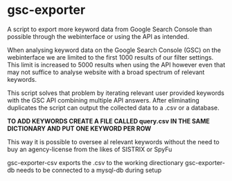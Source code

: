 # gsc-exporter
A script to export more keyword data from Google Search Console than possible through the webinterface or using the API as intended.

When analysing keyword data on the Google Search Console (GSC) on the webinterface we are limited to the first 1000 results of our filter settings.
This limit is increased to 5000 results when using the API however even that may not suffice to analyse website with a broad spectrum of relevant keywords.

This script solves that problem by iterating relevant user provided keywords with the GSC API combining multiple API answers. 
After eliminating duplicates the script can output the collected data to a .csv or a database.


**TO ADD KEYWORDS CREATE A FILE CALLED query.csv IN THE SAME DICTIONARY AND PUT ONE KEYWORD PER ROW**

This way it is possible to oversee al relevant keywords without the need to buy an agency-license from the likes of SISTRIX or SpyFu


gsc-exporter-csv exports the .csv to the working directionary
gsc-exporter-db needs to be connected to a mysql-db during setup
